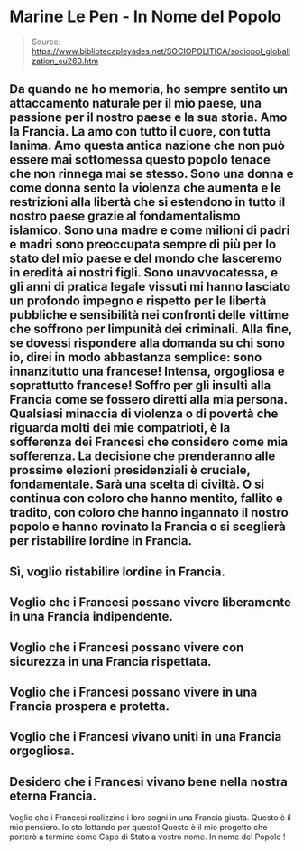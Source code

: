# Marine Le Pen - In Nome del Popolo

> Source: https://www.bibliotecapleyades.net/SOCIOPOLITICA/sociopol_globalization_eu260.htm

Da
quando ne ho memoria, ho sempre sentito un attaccamento naturale
per il mio paese, una passione per il nostro paese e la sua
storia. Amo la Francia.
La
amo con tutto il cuore, con tutta lanima. Amo questa antica
nazione che non può essere mai sottomessa
questo popolo tenace
che non rinnega mai se stesso.
Sono
una donna e come donna sento la violenza che aumenta e le
restrizioni alla libertà che si estendono in tutto il nostro
paese grazie al fondamentalismo islamico.
Sono
una madre e come milioni di padri e madri sono preoccupata
sempre di più per lo stato del mio paese e del mondo che
lasceremo in eredità ai nostri figli.
Sono
unavvocatessa, e gli anni di pratica legale vissuti mi hanno
lasciato un profondo impegno e rispetto per le libertà pubbliche
e sensibilità nei confronti delle vittime che soffrono per
limpunità dei criminali.
Alla
fine, se dovessi rispondere alla domanda su chi sono io, direi
in modo abbastanza semplice: sono innanzitutto una francese!
Intensa, orgogliosa e soprattutto francese!
Soffro per gli insulti alla Francia come se fossero diretti alla
mia persona.
Qualsiasi minaccia di violenza o di povertà che riguarda molti
dei mie compatrioti, è la sofferenza dei Francesi che considero
come mia sofferenza.
La
decisione che prenderanno alle prossime elezioni presidenziali è
cruciale, fondamentale. Sarà una scelta di civiltà.
O si
continua con coloro che hanno mentito, fallito e tradito, con
coloro che hanno ingannato il nostro popolo e hanno rovinato la
Francia o si sceglierà per ristabilire lordine in Francia.
-
Sì, voglio ristabilire lordine in Francia.
-
Voglio che i Francesi possano vivere liberamente in una
Francia indipendente.
-
Voglio che i Francesi possano vivere con sicurezza in
una Francia rispettata.
-
Voglio che i Francesi possano vivere in una Francia
prospera e protetta.
-
Voglio che i Francesi vivano uniti in una Francia
orgogliosa.
-
Desidero che i Francesi vivano bene nella nostra eterna
Francia.
-
Voglio che i Francesi realizzino i loro sogni in una
Francia giusta.
Questo è il mio pensiero.
Io
sto lottando per questo! Questo è il mio progetto che porterò a
termine come Capo di Stato a vostro nome.
In
nome del Popolo
!
